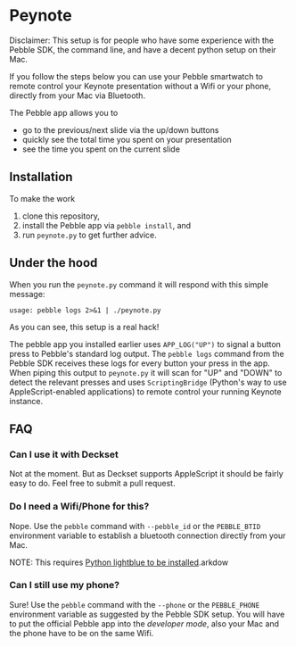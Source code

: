 # Peynote

Disclaimer: This setup is for people who have some experience with the Pebble SDK, the command line, and have a decent python setup on their Mac.

If you follow the steps below you can use your Pebble smartwatch to remote control your Keynote presentation without a Wifi or your phone, directly from your Mac via Bluetooth.

The Pebble app allows you to

 - go to the previous/next slide via the up/down buttons
 - quickly see the total time you spent on your presentation
 - see the time you spent on the current slide
 
## Installation

To make the work

1. clone this repository,
2. install the Pebble app via `pebble install`, and
3. run `peynote.py` to get further advice.

## Under the hood

When you run the `peynote.py` command it will respond with this simple message:

    usage: pebble logs 2>&1 | ./peynote.py

As you can see, this setup is a real hack!

The pebble app you installed earlier uses `APP_LOG("UP")` to signal a button press to Pebble's standard log output.
The `pebble logs` command from the Pebble SDK receives these logs for every button your press in the app.
When piping this output to `peynote.py` it will scan for "UP" and "DOWN" to detect the relevant presses and
uses `ScriptingBridge` (Python's way to use AppleScript-enabled applications) to remote control your running Keynote instance.

## FAQ

### Can I use it with Deckset

Not at the moment. But as Deckset supports AppleScript it should be fairly easy to do.
Feel free to submit a pull request.

### Do I need a Wifi/Phone for this?

Nope.
Use the `pebble` command with `--pebble_id` or the `PEBBLE_BTID` environment variable to establish a bluetooth connection directly from your Mac.

NOTE: This requires [Python lightblue to be installed][lightblue].arkdow

### Can I still use my phone?

Sure!
Use the `pebble` command with the `--phone` or the `PEBBLE_PHONE` environment variable as suggested by the Pebble SDK setup.
You will have to put the official Pebble app into the *developer mode*, also your Mac and the phone have to be on the same Wifi.


[lightblue]: http://forums.getpebble.com/discussion/comment/111815/#Comment_111815
